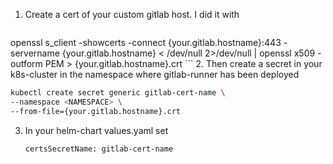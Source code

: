 
1. Create a cert of your custom gitlab host. I did it with
	```sh
openssl s_client -showcerts -connect {your.gitlab.hostname}:443 -servername {your.gitlab.hostname} < /dev/null 2>/dev/null | openssl x509 -outform PEM > {your.gitlab.hostname}.crt
	```
2. Then create a secret in your k8s-cluster in the namespace where gitlab-runner has been deployed
   ```sh
   kubectl create secret generic gitlab-cert-name \
  --namespace <NAMESPACE> \
  --from-file={your.gitlab.hostname}.crt
```
3. In your helm-chart values.yaml set
   ```sh
   certsSecretName: gitlab-cert-name
```
